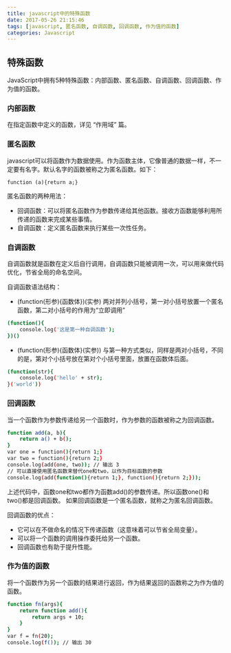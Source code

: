 ```yaml
---
title: javascript中的特殊函数
date: 2017-05-26 21:15:46
tags: [javascript, 匿名函数, 自调函数, 回调函数, 作为值的函数]
categories: Javascript
---
```


## 特殊函数

JavaScript中拥有5种特殊函数：内部函数、匿名函数、自调函数、回调函数、作为值的函数。
<!-- more -->

### 内部函数

在指定函数中定义的函数，详见 “作用域” 篇。

### 匿名函数

javascript可以将函数作为数据使用。作为函数主体，它像普通的数据一样，不一定要有名字。默认名字的函数被称之为匿名函数。如下：

    function (a){return a;}

匿名函数的两种用法：
* 回调函数：可以将匿名函数作为参数传递给其他函数。接收方函数能够利用所传递的函数来完成某些事情。
* 自调函数：定义匿名函数来执行某些一次性任务。

### 自调函数

自调函数就是函数在定义后自行调用，自调函数只能被调用一次，可以用来做代码优化，节省全局的命名空间。

自调函数语法结构：
* (function(形参){函数体})(实参)
    两对并列小括号，第一对小括号放置一个匿名函数，第二对小括号的作用为“立即调用”

``` bash
(function(){
    console.log('这是第一种自调函数');
})()
```

* (function(形参){函数体}(实参))
    与第一种方式类似，同样是两对小括号，不同的是，第对个小括号放在第对个小括号里面，放置在函数体后面。

``` bash
(function(str){
    console.log('hello' + str);
}('world'))
```

### 回调函数

当一个函数作为参数传递给另一个函数时，作为参数的函数被称之为回调函数。

``` bash
function add(a, b){
    return a() + b();
}
var one = function(){return 1;}
var two = function(){return 2;}
console.log(add(one, two)); // 输出 3
// 可以直接使用匿名函数来替代one和two，以作为目标函数的参数
console.log(add(function(){return 1;}, function(){return 2;}));
```

上述代码中，函数one和two都作为函数add()的参数传递。所以函数one()和two()都是回调函数。
如果回调函数是一个匿名函数，就称之为匿名回调函数。

回调函数的优点：
* 它可以在不做命名的情况下传递函数（这意味着可以节省全局变量）。
* 可以将一个函数的调用操作委托给另一个函数。
* 回调函数也有助于提升性能。

### 作为值的函数

将一个函数作为另一个函数的结果进行返回，作为结果返回的函数称之为作为值的函数。

``` bash
function fn(args){
    return function add(){
        return args + 10;
    }
}
var f = fn(20);
console.log(f()); // 输出 30
```